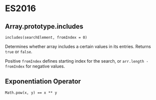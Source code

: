 # ES2016

## Array.prototype.includes

`includes(searchElement, fromIndex = 0)`

Determines whether array includes a certain values in its entries. Returns `true` or `false`.

Positive `fromIndex` defines starting index for the search, or `arr.length - fromIndex` for negative values.

## Exponentiation Operator

`Math.pow(x, y) == x ** y `
